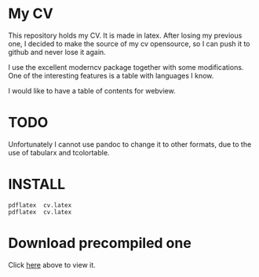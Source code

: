 # My CV #

This repository holds my CV. It is made in latex. After losing my previous one, I decided to make the source of my cv opensource, so I can push it to github and never lose it again.

I use the excellent moderncv package together with some modifications. One of the interesting features is a table with languages I know.

I would like to have a table of contents for webview.

# TODO

Unfortunately I cannot use pandoc to change it to other formats, due to the use of tabularx  and tcolortable.

# INSTALL

	pdflatex  cv.latex
	pdflatex  cv.latex

# Download precompiled one

Click [here](https://github.com/edgarklerks/mycv/raw/master/cv.pdf)  above to view it.
